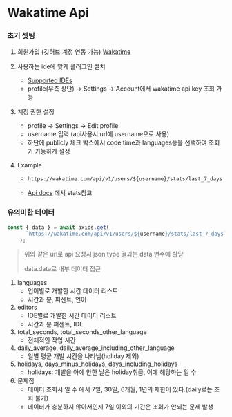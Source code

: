 # Wakatime Api

### 초기 셋팅

1. 회원가입 (깃허브 계정 연동 가능) [Wakatime](https://wakatime.com/)
2. 사용하는 ide에 맞게 플러그인 설치
   - [Supported IDEs](https://wakatime.com/plugins)
   - profile(우측 상단) -> Settings -> Account에서 wakatime api key 조회 가능
3. 계정 권한 설정
   - profile -> Settings -> Edit profile
   - username 입력 (api사용시 url에 username으로 사용)
   - 하단에 publicly 체크 박스에서 code time과 languages등을 선택하여 조회가 가능하게 설정

4. Example

   - ```
     https://wakatime.com/api/v1/users/${username}/stats/last_7_days
     ```

   - [Api docs](https://wakatime.com/developers) 에서 stats참고

     

### 유의미한 데이터

```javascript
const { data } = await axios.get(
      `https://wakatime.com/api/v1/users/${username}/stats/last_7_days`,
    );
```

> 위와 같은 url로 api 요청시 json type 결과는 data 변수에 할당
>
> data.data로 내부 데이터 접근

1. languages
   - 언어별로 개발한 시간 데이터 리스트
   - 시간과 분, 퍼센트, 언어
2. editors
   - IDE별로 개발한 시간 데이터 리스트
   - 시간과 분 퍼센트, IDE
3. total_seconds, total_seconds_other_language
   - 전체적인 작업 시간
4. daily_average, daily_average_including_other_language
   - 일별 평균 개발 시간을 나타냄(holiday 제외)
5. holidays, days_minus_holidays, days_including_holidays
   - holidays: 개발을 아예 안한 날은 holiday취급, 이에 해당하는 일 수
6. 문제점
   - 데이터 조회시 일 수 에서 7일, 30일, 6개월, 1년의 제한이 있다.(daily로는 조회 불가)
   - 데이터가 충분하지 않아서인지 7일 이외의 기간은 조회가 안되는 문제 발생